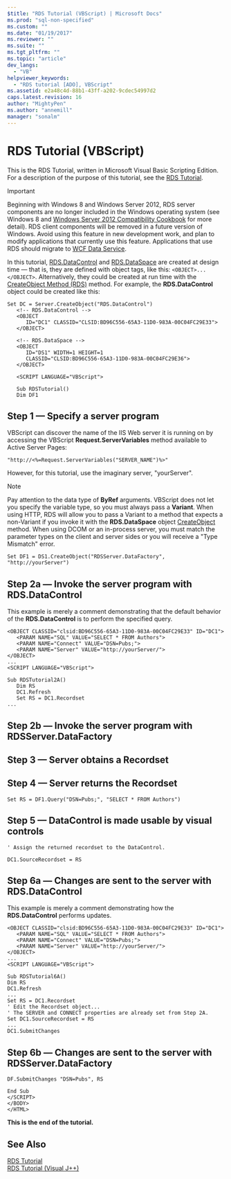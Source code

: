 ```yaml
---
$title: "RDS Tutorial (VBScript) | Microsoft Docs"
ms.prod: "sql-non-specified"
ms.custom: ""
ms.date: "01/19/2017"
ms.reviewer: ""
ms.suite: ""
ms.tgt_pltfrm: ""
ms.topic: "article"
dev_langs: 
  - "VB"
helpviewer_keywords: 
  - "RDS tutorial [ADO], VBScript"
ms.assetid: e2a48c4d-88b1-43ff-a202-9cdec54997d2
caps.latest.revision: 16
author: "MightyPen"
ms.author: "annemill"
manager: "sonalm"
---
```

# RDS Tutorial (VBScript)
This is the RDS Tutorial, written in Microsoft Visual Basic Scripting Edition. For a description of the purpose of this tutorial, see the [RDS Tutorial](../../../ado/guide/remote-data-service/rds-tutorial.md).  
  
> [!IMPORTANT]
>  Beginning with Windows 8 and Windows Server 2012, RDS server components are no longer included in the Windows operating system (see Windows 8 and [Windows Server 2012 Compatibility Cookbook](https://www.microsoft.com/en-us/download/details.aspx?id=27416) for more detail). RDS client components will be removed in a future version of Windows. Avoid using this feature in new development work, and plan to modify applications that currently use this feature. Applications that use RDS should migrate to [WCF Data Service](http://go.microsoft.com/fwlink/?LinkId=199565).  
  
 In this tutorial, [RDS.DataControl](../../../ado/reference/rds-api/datacontrol-object-rds.md) and [RDS.DataSpace](../../../ado/reference/rds-api/dataspace-object-rds.md) are created at design time — that is, they are defined with object tags, like this: `<OBJECT>...</OBJECT>`. Alternatively, they could be created at run time with the [CreateObject Method (RDS)](../../../ado/reference/rds-api/createobject-method-rds.md) method. For example, the **RDS.DataControl** object could be created like this:  
  
```  
Set DC = Server.CreateObject("RDS.DataControl")  
   <!-- RDS.DataControl -->  
   <OBJECT   
      ID="DC1" CLASSID="CLSID:BD96C556-65A3-11D0-983A-00C04FC29E33">  
   </OBJECT>  
  
   <!-- RDS.DataSpace -->  
   <OBJECT   
      ID="DS1" WIDTH=1 HEIGHT=1  
      CLASSID="CLSID:BD96C556-65A3-11D0-983A-00C04FC29E36">  
   </OBJECT>  
  
   <SCRIPT LANGUAGE="VBScript">  
  
   Sub RDSTutorial()  
   Dim DF1   
```  
  
## Step 1 — Specify a server program  
 VBScript can discover the name of the IIS Web server it is running on by accessing the VBScript **Request.ServerVariables** method available to Active Server Pages:  
  
```  
"http://<%=Request.ServerVariables("SERVER_NAME")%>"  
```  
  
 However, for this tutorial, use the imaginary server, "yourServer".  
  
> [!NOTE]
>  Pay attention to the data type of **ByRef** arguments. VBScript does not let you specify the variable type, so you must always pass a **Variant**. When using HTTP, RDS will allow you to pass a Variant to a method that expects a non-Variant if you invoke it with the **RDS.DataSpace** object [CreateObject](../../../ado/reference/rds-api/createobject-method-rds.md) method. When using DCOM or an in-process server, you must match the parameter types on the client and server sides or you will receive a "Type Mismatch" error.  
  
```  
Set DF1 = DS1.CreateObject("RDSServer.DataFactory", "http://yourServer")  
```  
  
## Step 2a — Invoke the server program with RDS.DataControl  
 This example is merely a comment demonstrating that the default behavior of the **RDS.DataControl** is to perform the specified query.  
  
```  
<OBJECT CLASSID="clsid:BD96C556-65A3-11D0-983A-00C04FC29E33" ID="DC1">  
   <PARAM NAME="SQL" VALUE="SELECT * FROM Authors">  
   <PARAM NAME="Connect" VALUE="DSN=Pubs;">  
   <PARAM NAME="Server" VALUE="http://yourServer/">  
</OBJECT>  
...  
<SCRIPT LANGUAGE="VBScript">  
  
Sub RDSTutorial2A()  
   Dim RS  
   DC1.Refresh  
   Set RS = DC1.Recordset  
...  
```  
  
## Step 2b — Invoke the server program with RDSServer.DataFactory  
  
## Step 3 — Server obtains a Recordset  
  
## Step 4 — Server returns the Recordset  
  
```  
Set RS = DF1.Query("DSN=Pubs;", "SELECT * FROM Authors")  
```  
  
## Step 5 — DataControl is made usable by visual controls  
  
```  
' Assign the returned recordset to the DataControl.  
  
DC1.SourceRecordset = RS  
```  
  
## Step 6a — Changes are sent to the server with RDS.DataControl  
 This example is merely a comment demonstrating how the **RDS.DataControl** performs updates.  
  
```  
<OBJECT CLASSID="clsid:BD96C556-65A3-11D0-983A-00C04FC29E33" ID="DC1">  
   <PARAM NAME="SQL" VALUE="SELECT * FROM Authors">  
   <PARAM NAME="Connect" VALUE="DSN=Pubs;">  
   <PARAM NAME="Server" VALUE="http://yourServer/">  
</OBJECT>  
...  
<SCRIPT LANGUAGE="VBScript">  
  
Sub RDSTutorial6A()  
Dim RS  
DC1.Refresh  
...  
Set RS = DC1.Recordset  
' Edit the Recordset object...  
' The SERVER and CONNECT properties are already set from Step 2A.  
Set DC1.SourceRecordset = RS  
...  
DC1.SubmitChanges  
```  
  
## Step 6b — Changes are sent to the server with RDSServer.DataFactory  
  
```  
DF.SubmitChanges "DSN=Pubs", RS  
  
End Sub  
</SCRIPT>  
</BODY>  
</HTML>  
```  
  
 **This is the end of the tutorial.**  
  
## See Also  
 [RDS Tutorial](../../../ado/guide/remote-data-service/rds-tutorial.md)   
 [RDS Tutorial (Visual J++)](../../../ado/guide/remote-data-service/rds-tutorial-visual-j.md)


